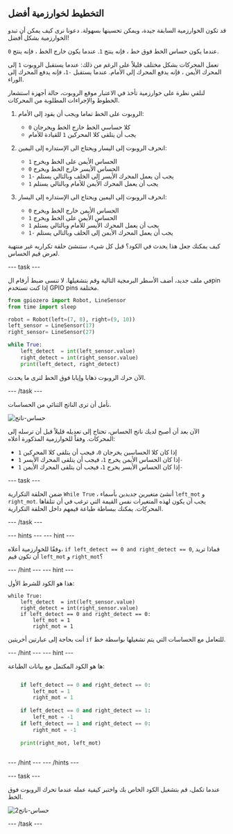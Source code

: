 ## التخطيط لخوارزمية أفضل

قد تكون الخوارزمية السابقة جيدة، ويمكن تحسينها بسهولة. دعونا نرى كيف يمكن أن تبدو الخوارزمية بشكل أفضل!

عندما يكون حساس الخط فوق خط ، فإنه ينتج `1`. عندما يكون خارج الخط ، فإنه ينتج `0`.

تعمل المحركات بشكل مختلف قليلاً على الرغم من ذلك: عندما يستقبل الروبوت `1` إلى المحرك الأيمن ، فإنه يدفع المحرك إلى الأمام. عندما يستقبل `-1`، فإنه يدفع المحرك إلى الوراء.

لنلقي نظرة على خوارزمية تأخذ في الاعتبار موقع الروبوت، حالة أجهزة استشعار الخطوط والإجراءات المطلوبة من المحركات.

1. الروبوت على الخط تماما ويجب أن يقود إلى الأمام:
    
    - كلا حساسي الخط خارج الخط ويخرجان `0`
    - يجب أن يتلقى كلا المحركين `1` للقيادة للأمام

2. انحرف الروبوت إلى اليسار ويحتاج الى الإستداره إلى اليمين:
    
    - الحساس الأيمن على الخط ويخرج `1`
    - الحساس الأيسر خارج الخط ويخرج `0`
    - يجب أن يعمل المحرك الأيسر إلى الخلف وبالتالي يستلم `-1`
    - يجب أن يعمل المحرك الأيمن للأمام وبالتالي يستلم `1`

3. انحرف الروبوت إلى اليمين ويحتاج الى الإستداره إلى اليسار:
    
    - الحساس الأيمن خارج الخط ويخرج `0`
    - الحساس الأيمن على الخط ويخرج `1`
    - يجب أن يعمل المحرك الأيسر للأمام وبالتالي يستلم `1`
    - يجب أن يعمل المحرك الأيمن إلى الخلف وبالتالي يستلم `-1`

كيف يمكنك جعل هذا يحدث في الكود؟ قبل كل شيء، ستنشئ حلقة تكراريه غير منتهية لعرض قيم الحساس.

\--- task \---

في ملف جديد، أضف الأسطر البرمجية التالية وقم بتشغيلها. لا تنسى ضبط أرقام الpin إذا كنت تستخدم GPIO pins مختلفة.

```python
from gpiozero import Robot, LineSensor
from time import sleep

robot = Robot(left=(7, 8), right=(9, 10)) 
left_sensor = LineSensor(17)
right_sensor= LineSensor(27)

while True:
    left_detect  = int(left_sensor.value)
    right_detect = int(right_sensor.value)
    print(left_detect, right_detect)
```

الآن حرك الروبوت ذهابا وإيابا فوق الخط لترى ما يحدث.

\--- /task \---

نأمل أن ترى الناتج الثنائي من الحساسات.

![حساس-ناتج](images/sensor_output.gif)

الآن بعد أن أصبح لديك ناتج الحساس، تحتاج إلى تعديله قليلاً قبل أن ترسله إلى المحركات. وفقاً للخوارزمية المذكورة أعلاه:

- إذا كان كلا الحساسين يخرجان `0`، فيجب أن يتلقى كلا المحركين `1`
- إذا كان الحساس الأيمن يخرج `1`، فيجب أن يتلقى المحرك الأيسر `1-`
- إذا كان الحساس الأيسر يخرج `1`، فيجب أن يتلقى المحرك الأيمن `1-`

\--- task \---

ضمن الحلقة التكرارية `While True` ، أنشئ متغيرين جديدين بأسماء `left_mot` و `right_mot`. يجب أن يكون لهذه المتغيرات نفس القيمة التي ترغب في أن تتلقاها المحركات. يمكنك ببساطة طباعة قيمهم داخل الحلقة التكرارية.

\--- /task \---

\--- hints \--- \--- hint \---

وفقًا للخوارزمية أعلاه، `if left_detect == 0 and right_detect == 0`, فماذا تريد أن تكون قيم `left_mot` و `right_mot`؟

\--- /hint \--- \--- hint \---

هذا هو الكود للشرط الأول:

    while True:
        left_detect  = int(left_sensor.value)
        right_detect = int(right_sensor.value)
        if left_detect == 0 and right_detect == 0:
            left_mot = 1
            right_mot = 1
    

أنت بحاجة إلى عبارتين أخريتين `if` للتعامل مع الحساسات التي يتم تشغيلها بواسطة خط.

\--- /hint \--- \--- hint \---

ها هو الكود المكتمل مع بيانات الطباعة:

```python while True: left_detect = int(left_sensor.value) right_detect = int(right_sensor.value)

    if left_detect == 0 and right_detect == 0:
        left_mot = 1
        right_mot = 1
    
    if left_detect == 0 and right_detect == 1:
        left_mot = -1
    if left_detect == 1 and right_detect == 0:
        right_mot = -1
    
    print(right_mot, left_mot)
    

```

\--- /hint \--- \--- /hints \---

\--- task \---

عندما تكمل، قم بتشغيل الكود الخاص بك واختبر كيفية عمله عندما تحرك الروبوت فوق الخط.

![حساس-ناتج2](images/sensor_output2.gif)

\--- /task \---